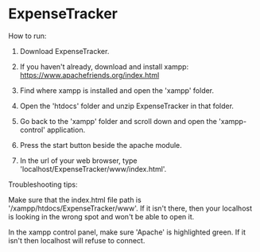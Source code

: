 # ExpenseTracker

How to run:

1. Download ExpenseTracker.

2. If you haven't already, download and install xampp: https://www.apachefriends.org/index.html

3. Find where xampp is installed and open the 'xampp' folder.

4. Open the 'htdocs' folder and unzip ExpenseTracker in that folder.

5. Go back to the 'xampp' folder and scroll down and open the 'xampp-control' application.

6. Press the start button beside the apache module.

7. In the url of your web browser, type 'localhost/ExpenseTracker/www/index.html'.

Troubleshooting tips: 

Make sure that the index.html file path is '/xampp/htdocs/ExpenseTracker/www'. If it isn't there, then your localhost is looking in the wrong spot and won't be able to open it.

In the xampp control panel, make sure 'Apache' is highlighted green. If it isn't then localhost will refuse to connect.


